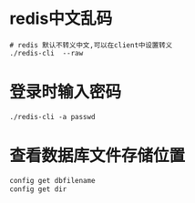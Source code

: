 # redis中文乱码
```shell
# redis 默认不转义中文,可以在client中设置转义
./redis-cli  --raw
```

# 登录时输入密码
```shell
./redis-cli -a passwd
```

# 查看数据库文件存储位置
```SQL
config get dbfilename
config get dir
```